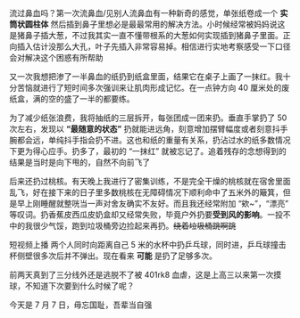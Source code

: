 流过鼻血吗？第一次流鼻血/见别人流鼻血有一种新奇的感觉，单张纸卷成一个 **实筒状圆柱体** 然后插到鼻子里想必是最最常用的解决方法。小时候经常被妈妈说这是猪鼻子插大葱，不过我其实一直不懂带根系的大葱如何实现插到猪鼻子里面。正向插入估计没那么大孔，叶子先插入非常容易掉。相信进行实地考察感受一下口径会对解决这个困惑有所帮助

又一次我想把渗了一半鼻血的纸扔到纸盒里面，结果它在桌子上画了一抹红。我十分苦恼就进行了短时间多次强训来让肌肉形成记忆。在一点钟方向 40 厘米处的废纸盒，满的空的盛了一半的都要练。

为了减少纸张浪费，我将抽纸的三层拆开，每张团成一团来扔。垂直手掌扔了 50 次左右，发现以 **“最随意的状态”** 扔就能进远角，刻意增加摆臂幅度或者刻意抖手腕都会远，单纯抖手指会扔不进。这也和纸的重量有关系，扔沾过水的纸多数情况下更为得心应手。扔多了，最初的 “一抹红” 就被忘记了。追着残存的念想得到的结果是当时是向下甩的，自然不向前飞了

后来还扔过桃核。有天晚上我进行了密集训练，不是完全干燥的桃核就在宿舍里面乱飞，好在接下来的日子里多数桃核在无障碍情况下顺利命中了五米外的簸箕，但是早上刚睡醒就整咣当一声对舍友确实不友好。而且我还经常附加 “欸~”，“漂亮” 等叹词。扔香蕉皮西瓜皮奶盒却又经常失败，毕竟户外扔要**受到风的影响**。一投不中的我很少气馁，跑到垃圾桶旁边捡起来再扔。~~绕着垃圾桶跳啊跳~~

短视频上播 两个人同时向距离自己 5 米的水杯中扔乒乓球，同时进，乒乓球撞击杯侧壁很多次后并不弹出。现在看来 **可能** 是扔了足够多次。

前两天真到了三分线外还是逃脱不了被 401rk8 血虐，这是上高三以来第一次摸球，不知道下次要到什么时候了呢？

今天是 7 月 7 日，毋忘国耻，吾辈当自强
